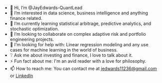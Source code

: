 - 👋 Hi, I’m @JayEdwards-QuantLead
- 👀 I’m interested in data science, business intelligence and anything finance related.
- 🌱 I’m currently learning statistical arbitrage, predictive analytics, and stochastic optimization.
- 💞️ I’m looking to collaborate on complex adaptive risk and portfolio engineering projects.
- 💬 I'm looking for help with: Linear regression modeling and any use cases for machine learning in the world of business.
- ❔  Ask me about investing and finance, I love to talk about it.
- ⚡ Fun fact about me: I'm an avid reader with a love for philosophy.
- 📫 How to reach me: You can contact me at jedwards11236@gmail.com or [LinkedIn](https://www.linkedin.com/in/jay-edwards-35044a22a/)

<!---
JayEdwards-QuantLead/JayEdwards-QuantLead is a ✨ special ✨ repository because its `README.md` (this file) appears on your GitHub profile.
You can click the Preview link to take a look at your changes.
--->
